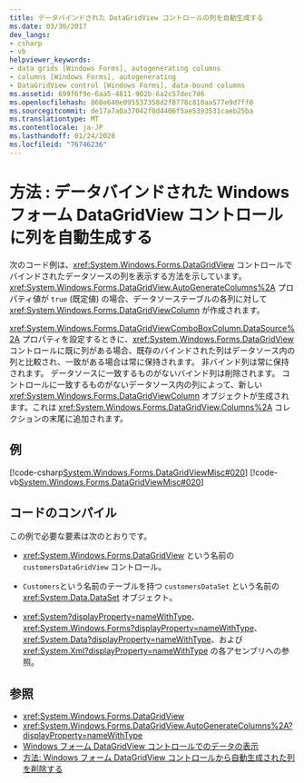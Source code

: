 ```yaml
---
title: データバインドされた DataGridView コントロールの列を自動生成する
ms.date: 03/30/2017
dev_langs:
- csharp
- vb
helpviewer_keywords:
- data grids [Windows Forms], autogenerating columns
- columns [Windows Forms], autogenerating
- DataGridView control [Windows Forms], data-bound columns
ms.assetid: 699f6f9e-6aa5-4811-902b-6a2c57dec7d6
ms.openlocfilehash: 860e640e095537358d2f8778c810aa577e9d7ff0
ms.sourcegitcommit: de17a7a0a37042f0d4406f5ae5393531caeb25ba
ms.translationtype: MT
ms.contentlocale: ja-JP
ms.lasthandoff: 01/24/2020
ms.locfileid: "76746236"
---
```

# <a name="how-to-autogenerate-columns-in-a-data-bound-windows-forms-datagridview-control"></a>方法 : データバインドされた Windows フォーム DataGridView コントロールに列を自動生成する
次のコード例は、<xref:System.Windows.Forms.DataGridView> コントロールでバインドされたデータソースの列を表示する方法を示しています。 <xref:System.Windows.Forms.DataGridView.AutoGenerateColumns%2A> プロパティ値が `true` (既定値) の場合、データソーステーブルの各列に対して <xref:System.Windows.Forms.DataGridViewColumn> が作成されます。  
  
 <xref:System.Windows.Forms.DataGridViewComboBoxColumn.DataSource%2A> プロパティを設定するときに、<xref:System.Windows.Forms.DataGridView> コントロールに既に列がある場合、既存のバインドされた列はデータソース内の列と比較され、一致がある場合は常に保持されます。 非バインド列は常に保持されます。 データソースに一致するものがないバインド列は削除されます。 コントロールに一致するものがないデータソース内の列によって、新しい <xref:System.Windows.Forms.DataGridViewColumn> オブジェクトが生成されます。これは <xref:System.Windows.Forms.DataGridView.Columns%2A> コレクションの末尾に追加されます。  
  
## <a name="example"></a>例  
 [!code-csharp[System.Windows.Forms.DataGridViewMisc#020](~/samples/snippets/csharp/VS_Snippets_Winforms/System.Windows.Forms.DataGridViewMisc/CS/datagridviewmisc.cs#020)]
 [!code-vb[System.Windows.Forms.DataGridViewMisc#020](~/samples/snippets/visualbasic/VS_Snippets_Winforms/System.Windows.Forms.DataGridViewMisc/VB/datagridviewmisc.vb#020)]  
  
## <a name="compiling-the-code"></a>コードのコンパイル  
 この例で必要な要素は次のとおりです。  
  
- <xref:System.Windows.Forms.DataGridView> という名前の `customersDataGridView` コントロール。  
  
- `Customers`という名前のテーブルを持つ `customersDataSet` という名前の <xref:System.Data.DataSet> オブジェクト。  
  
- <xref:System?displayProperty=nameWithType>、<xref:System.Windows.Forms?displayProperty=nameWithType>、<xref:System.Data?displayProperty=nameWithType>、および <xref:System.Xml?displayProperty=nameWithType> の各アセンブリへの参照。  
  
## <a name="see-also"></a>参照

- <xref:System.Windows.Forms.DataGridView>
- <xref:System.Windows.Forms.DataGridView.AutoGenerateColumns%2A?displayProperty=nameWithType>
- [Windows フォーム DataGridView コントロールでのデータの表示](displaying-data-in-the-windows-forms-datagridview-control.md)
- [方法: Windows フォーム DataGridView コントロールから自動生成された列を削除する](remove-autogenerated-columns-from-a-wf-datagridview-control.md)
